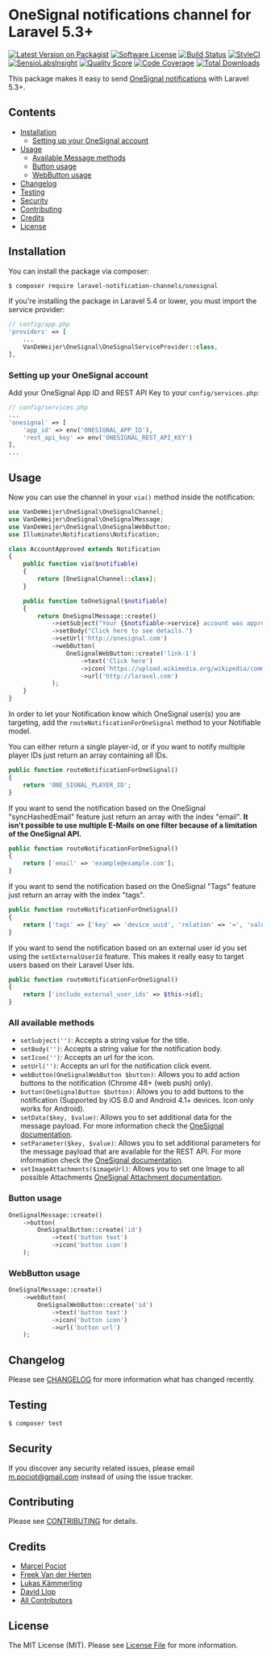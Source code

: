 # OneSignal notifications channel for Laravel 5.3+

[![Latest Version on Packagist](https://img.shields.io/packagist/v/laravel-notification-channels/onesignal.svg?style=flat-square)](https://packagist.org/packages/laravel-notification-channels/onesignal)
[![Software License](https://img.shields.io/badge/license-MIT-brightgreen.svg?style=flat-square)](LICENSE.md)
[![Build Status](https://img.shields.io/travis/laravel-notification-channels/onesignal/master.svg?style=flat-square)](https://travis-ci.org/laravel-notification-channels/onesignal)
[![StyleCI](https://styleci.io/repos/65379321/shield)](https://styleci.io/repos/65379321)
[![SensioLabsInsight](https://img.shields.io/sensiolabs/i/9015691f-130d-4fca-8710-72a010abc684.svg?style=flat-square)](https://insight.sensiolabs.com/projects/9015691f-130d-4fca-8710-72a010abc684)
[![Quality Score](https://img.shields.io/scrutinizer/g/laravel-notification-channels/onesignal.svg?style=flat-square)](https://scrutinizer-ci.com/g/laravel-notification-channels/onesignal)
[![Code Coverage](https://img.shields.io/scrutinizer/coverage/g/laravel-notification-channels/onesignal/master.svg?style=flat-square)](https://scrutinizer-ci.com/g/laravel-notification-channels/onesignal/?branch=master)
[![Total Downloads](https://img.shields.io/packagist/dt/laravel-notification-channels/onesignal.svg?style=flat-square)](https://packagist.org/packages/laravel-notification-channels/onesignal)

This package makes it easy to send [OneSignal notifications](https://documentation.onesignal.com/docs) with Laravel 5.3+.

## Contents

- [Installation](#installation)
	- [Setting up your OneSignal account](#setting-up-your-onesignal-account)
- [Usage](#usage)
	- [Available Message methods](#all-available-methods)
	- [Button usage](#button-usage)
	- [WebButton usage](#webbutton-usage)
- [Changelog](#changelog)
- [Testing](#testing)
- [Security](#security)
- [Contributing](#contributing)
- [Credits](#credits)
- [License](#license)


## Installation

You can install the package via composer:

```bash
$ composer require laravel-notification-channels/onesignal
```

If you're installing the package in Laravel 5.4 or lower, you must import the service provider:

```php
// config/app.php
'providers' => [
    ...
    VanDeWeijer\OneSignal\OneSignalServiceProvider::class,
],
```

### Setting up your OneSignal account

Add your OneSignal App ID and REST API Key to your `config/services.php`:

```php
// config/services.php
...
'onesignal' => [
    'app_id' => env('ONESIGNAL_APP_ID'),
    'rest_api_key' => env('ONESIGNAL_REST_API_KEY')
],
...
```


## Usage

Now you can use the channel in your `via()` method inside the notification:

``` php
use VanDeWeijer\OneSignal\OneSignalChannel;
use VanDeWeijer\OneSignal\OneSignalMessage;
use VanDeWeijer\OneSignal\OneSignalWebButton;
use Illuminate\Notifications\Notification;

class AccountApproved extends Notification
{
    public function via($notifiable)
    {
        return [OneSignalChannel::class];
    }

    public function toOneSignal($notifiable)
    {
        return OneSignalMessage::create()
            ->setSubject("Your {$notifiable->service} account was approved!")
            ->setBody("Click here to see details.")
            ->setUrl('http://onesignal.com')
            ->webButton(
                OneSignalWebButton::create('link-1')
                    ->text('Click here')
                    ->icon('https://upload.wikimedia.org/wikipedia/commons/4/4f/Laravel_logo.png')
                    ->url('http://laravel.com')
            );
    }
}
```

In order to let your Notification know which OneSignal user(s) you are targeting, add the `routeNotificationForOneSignal` method to your Notifiable model.

You can either return a single player-id, or if you want to notify multiple player IDs just return an array containing all IDs.

```php
public function routeNotificationForOneSignal()
{
    return 'ONE_SIGNAL_PLAYER_ID';
}
```

If you want to send the notification based on the OneSignal "syncHashedEmail" feature just return an array with the index "email". **It isn't possible to use multiple E-Mails on one filter because of a limitation of the OneSignal API.**

```php
public function routeNotificationForOneSignal()
{
    return ['email' => 'example@example.com'];
}
```

If you want to send the notification based on the OneSignal "Tags" feature just return an array with the index "tags".

```php
public function routeNotificationForOneSignal()
{
    return ['tags' => ['key' => 'device_uuid', 'relation' => '=', 'value' => '1234567890-abcdefgh-1234567']];
}
```

If you want to send the notification based on an external user id you set using the `setExternalUserId` feature. This makes it really easy to target users based on their Laravel User Ids.

```php
public function routeNotificationForOneSignal()
{
    return ['include_external_user_ids' => $this->id];
}
```

### All available methods

- `setSubject('')`: Accepts a string value for the title.
- `setBody('')`: Accepts a string value for the notification body.
- `setIcon('')`: Accepts an url for the icon.
- `setUrl('')`: Accepts an url for the notification click event.
- `webButton(OneSignalWebButton $button)`: Allows you to add action buttons to the notification (Chrome 48+ (web push) only).
- `button(OneSignalButton $button)`: Allows you to add buttons to the notification (Supported by iOS 8.0 and Android 4.1+ devices. Icon only works for Android).
- `setData($key, $value)`: Allows you to set additional data for the message payload. For more information check the [OneSignal documentation](https://documentation.onesignal.com/reference).
- `setParameter($key, $value)`: Allows you to set additional parameters for the message payload that are available for the REST API. For more information check the [OneSignal documentation](https://documentation.onesignal.com/reference).
- `setImageAttachments($imageUrl)`: Allows you to set one Image to all possible Attachments [OneSignal Attachment documentation](https://documentation.onesignal.com/reference#section-attachments).

### Button usage

```php
OneSignalMessage::create()
    ->button(
        OneSignalButton::create('id')
            ->text('button text')
            ->icon('button icon')
    );
```

### WebButton usage

```php
OneSignalMessage::create()
    ->webButton(
        OneSignalWebButton::create('id')
            ->text('button text')
            ->icon('button icon')
            ->url('button url')
    );
```

## Changelog

Please see [CHANGELOG](CHANGELOG.md) for more information what has changed recently.

## Testing

```bash
$ composer test
```

## Security

If you discover any security related issues, please email m.pociot@gmail.com instead of using the issue tracker.

## Contributing

Please see [CONTRIBUTING](CONTRIBUTING.md) for details.

## Credits

- [Marcel Pociot](https://github.com/mpociot)
- [Freek Van der Herten](https://github.com/freekmurze)
- [Lukas Kämmerling](https://github.com/LKDevelopment)
- [David Llop](https://github.com/Lloople)
- [All Contributors](../../contributors)

## License

The MIT License (MIT). Please see [License File](LICENSE.md) for more information.
